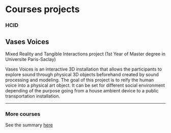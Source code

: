 # Courses projects

### HCID

Vases Voices
------------

Mixed Reality and Tangible Interactions project (1st Year of Master degree in Universite Paris-Saclay)

Vases Voices is an interactive 3D installation that allows the participants to explore sound through physical 3D objects beforehand created by sound processing and modeling. 
The goal of this project is to reify the human voice into a physical art object.
It can be set for different social environment depending of the purpose going from a house ambient device to a public transportation installation.


------

### More courses

See the summary [here](http://)
